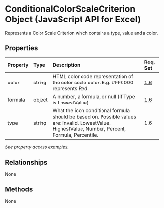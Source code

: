# ConditionalColorScaleCriterion Object (JavaScript API for Excel)

Represents a Color Scale Criterion which contains a type, value and a color.

## Properties

| Property	   | Type	|Description| Req. Set|
|:---------------|:--------|:----------|:----|
|color|string|HTML color code representation of the color scale color. E.g. #FF0000 represents Red.|[1.6](../requirement-sets/excel-api-requirement-sets.md)|
|formula|object|A number, a formula, or null (if Type is LowestValue).|[1.6](../requirement-sets/excel-api-requirement-sets.md)|
|type|string|What the icon conditional formula should be based on. Possible values are: Invalid, LowestValue, HighestValue, Number, Percent, Formula, Percentile.|[1.6](../requirement-sets/excel-api-requirement-sets.md)|

_See property access [examples.](#property-access-examples)_

## Relationships
None


## Methods
None

